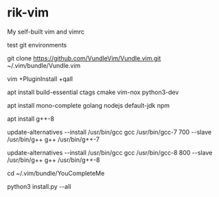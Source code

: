 # rik-vim
My self-built vim and vimrc

test git environments

git clone https://github.com/VundleVim/Vundle.vim.git ~/.vim/bundle/Vundle.vim

vim +PluginInstall +qall


apt install build-essential ctags cmake vim-nox python3-dev

apt install mono-complete golang nodejs default-jdk npm

apt install g++-8

update-alternatives --install /usr/bin/gcc gcc /usr/bin/gcc-7 700 --slave /usr/bin/g++ g++ /usr/bin/g++-7

update-alternatives --install /usr/bin/gcc gcc /usr/bin/gcc-8 800 --slave /usr/bin/g++ g++ /usr/bin/g++-8

cd ~/.vim/bundle/YouCompleteMe

python3 install.py --all

